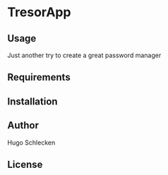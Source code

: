 # TresorApp

## Usage

Just another try to create a great password manager

## Requirements

## Installation

## Author

Hugo Schlecken

## License

<!-- 
/Users/fe/Library/Developer//Xcode/DerivedData/Celetur-glzfvbvldczqhmbskfacpmjdgcfd/Build/Products/Debug-iphoneos/Celetur.app/Frameworks/CeleturKit.framework/CeleturKit:
@rpath/CeleturKit.framework/CeleturKit (compatibility version 1.0.0, current version 1.0.0)
/System/Library/Frameworks/Foundation.framework/Foundation (compatibility version 300.0.0, current version 1445.30.0)
/usr/lib/libobjc.A.dylib (compatibility version 1.0.0, current version 228.0.0)
/usr/lib/libSystem.B.dylib (compatibility version 1.0.0, current version 1252.0.0)
/System/Library/Frameworks/CloudKit.framework/CloudKit (compatibility version 1.0.0, current version 719.0.0)
/System/Library/Frameworks/CoreData.framework/CoreData (compatibility version 1.0.0, current version 847.1.0)
/System/Library/Frameworks/CoreFoundation.framework/CoreFoundation (compatibility version 150.0.0, current version 1445.32.0)
/System/Library/Frameworks/Security.framework/Security (compatibility version 1.0.0, current version 0.0.0)
/System/Library/Frameworks/SystemConfiguration.framework/SystemConfiguration (compatibility version 1.0.0, current version 963.0.0)
/System/Library/Frameworks/UIKit.framework/UIKit (compatibility version 1.0.0, current version 3698.21.8)
@rpath/libswiftCloudKit.dylib (compatibility version 1.0.0, current version 900.0.69)
@rpath/libswiftContacts.dylib (compatibility version 1.0.0, current version 900.0.69)
@rpath/libswiftCore.dylib (compatibility version 1.0.0, current version 900.0.69)
@rpath/libswiftCoreData.dylib (compatibility version 1.0.0, current version 900.0.69)
@rpath/libswiftCoreFoundation.dylib (compatibility version 1.0.0, current version 900.0.69)
@rpath/libswiftCoreGraphics.dylib (compatibility version 1.0.0, current version 900.0.69)
@rpath/libswiftCoreImage.dylib (compatibility version 1.0.0, current version 900.0.69)
@rpath/libswiftCoreLocation.dylib (compatibility version 1.0.0, current version 900.0.69)
@rpath/libswiftDarwin.dylib (compatibility version 1.0.0, current version 900.0.69)
@rpath/libswiftDispatch.dylib (compatibility version 1.0.0, current version 900.0.69)
@rpath/libswiftFoundation.dylib (compatibility version 1.0.0, current version 900.0.69)
@rpath/libswiftMetal.dylib (compatibility version 1.0.0, current version 900.0.69)
@rpath/libswiftObjectiveC.dylib (compatibility version 1.0.0, current version 900.0.69)
@rpath/libswiftQuartzCore.dylib (compatibility version 1.0.0, current version 900.0.69)
@rpath/libswiftSwiftOnoneSupport.dylib (compatibility version 1.0.0, current version 900.0.69)
@rpath/libswiftUIKit.dylib (compatibility version 1.0.0, current version 900.0.69)


plain:Test, the quick brown fox jumps over the lazy dog, 123,123,123
key:m5khv18JXKFVIET8pHa0AB4HSaTesxEQ
encryptedText:8e96d94452f14c554b63425f4ac7566d23ee560007ceb4e36b30180971e7bc9708efdc31c2d38bb3474b87f883813253dafa6f236f9f909cbb4b4781fa9ba934

encrypt with openssl using aes256 in ecb:
echo -n "Test, the quick brown fox jumps over the lazy dog, 123,123,123" | openssl enc -aes-256-ecb -K $(echo -n "m5khv18JXKFVIET8pHa0AB4HSaTesxEQ" | xxd -p|tr -d '\n') -nosalt|xxd -p

decrypt with openssl using aes256 in ecb:
FeldBook:TresorApp fe$ echo -n "8e96d94452f14c554b63425f4ac7566d23ee560007ceb4e36b30180971e7bc9708efdc31c2d38bb3474b87f883813253dafa6f236f9f909cbb4b4781fa9ba934" | xxd -r -p | openssl enc -d -aes-256-ecb -K $(echo -n "m5khv18JXKFVIET8pHa0AB4HSaTesxEQ" | xxd -p|tr -d '\n') | hexdump -C
00000000  54 65 73 74 2c 20 74 68  65 20 71 75 69 63 6b 20  |Test, the quick |
00000010  62 72 6f 77 6e 20 66 6f  78 20 6a 75 6d 70 73 20  |brown fox jumps |
00000020  6f 76 65 72 20 74 68 65  20 6c 61 7a 79 20 64 6f  |over the lazy do|
00000030  67 2c 20 31 32 33 2c 31  32 33 2c 31 32 33        |g, 123,123,123|
0000003e


-->
